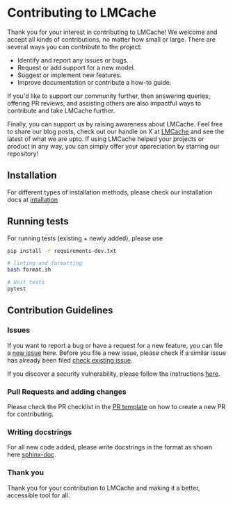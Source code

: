 # Contributing to LMCache

Thank you for your interest in contributing to LMCache! We welcome and accept all kinds of contributions, no matter how small or large. There are several ways you can contribute to the project:

- Identify and report any issues or bugs.
- Request or add support for a new model.
- Suggest or implement new features.
- Improve documentation or contribute a how-to guide. 

If you'd like to support our community further, then answering queries, offering PR reviews, and assisting others are also impactful ways to contribute and take LMCache further.

Finally, you can support us by raising awareness about LMCache. Feel free to share our blog posts, check out our handle on X at [LMCache](https://x.com/lmcache) and see the latest of what we are upto. If using LMCache helped your projects or product in any way, you can simply offer your appreciation by starring our repository!

## Installation

For different types of installation methods, please check our installation docs at [intallation](https://docs.lmcache.ai/getting_started/installation.html)

## Running tests

For running tests (existing + newly added), please use

```bash
pip install -r requirements-dev.txt

# linting and formatting
bash format.sh

# Unit tests
pytest 
```

## Contribution Guidelines

### Issues

If you want to report a bug or have a request for a new feature, you can file a [new issue](https://github.com/LMCache/LMCache/issues/new/choose) here. Before you file a new issue, please check if a similar issue has already been filed [check existing issue](https://github.com/LMCache/LMCache/issues).

If you discover a security vulnerability, please follow the instructions [here](/SECURITY.md#reporting-a-vulnerability).

### Pull Requests and adding changes

Please check the PR checklist in the [PR template](.github/PULL_REQUEST_TEMPLATE.md) on how to create a new PR for contributing.

### Writing docstrings

For all new code added, please write docstrings in the format as shown here [sphinx-doc](https://sphinx-rtd-tutorial.readthedocs.io/en/latest/docstrings.html).

### Thank you 

Thank you for your contribution to LMCache and making it a better, accessible tool for all.

